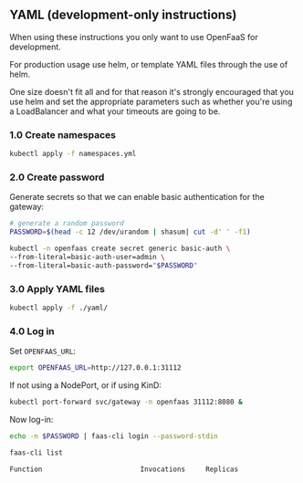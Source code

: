 ## YAML (development-only instructions)

When using these instructions you only want to use OpenFaaS for development.

For production usage use helm, or template YAML files through the use of helm.

One size doesn't fit all and for that reason it's strongly encouraged that you use helm and set the appropriate parameters such as whether you're using a LoadBalancer and what your timeouts are going to be.

### 1.0 Create namespaces

```sh
kubectl apply -f namespaces.yml
```

### 2.0 Create password

Generate secrets so that we can enable basic authentication for the gateway:

```sh
# generate a random password
PASSWORD=$(head -c 12 /dev/urandom | shasum| cut -d' ' -f1)

kubectl -n openfaas create secret generic basic-auth \
--from-literal=basic-auth-user=admin \
--from-literal=basic-auth-password="$PASSWORD"
```

### 3.0 Apply YAML files

```sh
kubectl apply -f ./yaml/
```

### 4.0 Log in

Set `OPENFAAS_URL`:

```sh
export OPENFAAS_URL=http://127.0.0.1:31112
```

If not using a NodePort, or if using KinD:

```sh
kubectl port-forward svc/gateway -n openfaas 31112:8080 &
```

Now log-in:
```sh
echo -n $PASSWORD | faas-cli login --password-stdin

faas-cli list

Function                        Invocations     Replicas
```

